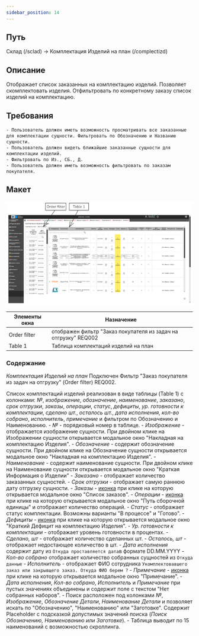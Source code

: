 ```yaml
---
sidebar_position: 14
---
```


## Путь 
Склад (/sclad) -> Комплектация Изделий на план (/complectizd)

## Описание
Отображает список заказанных на комплектацию изделий. Позволяет скомплектовать изделия. Отфильтровать по конкретному заказу список изделий на комплектацию.

## Требования
    - Пользователь должен иметь возможность просматривать все заказанные для комплектации сущности. Фильтровать по Обозначению и Названию сущности.
    - Пользователь должен видеть ближайшие заказанные сущности для комплектации изделий.
    - Фильтровать по Из., СБ., Д.
    - Пользователь должен иметь возможность фильтровать по заказам покупателя.

## Макет
![Пример изображения Комплектация сборок на план](\img\CompleteSetOfAssemblies\AssemblyOfProducts.png)

| Элементы окна | Назначение |
|---|---|
|Order filter| отображен фильтр "Заказ покупателя из задач на отгрузку" REQ002 |
|Table 1| Таблица комплектаций изделий на план |

### Содержание
*Комплектация Изделий на план*
Подключен Фильтр "Заказ покупателя из задач на отгрузку" (Order filter) REQ002.

Список комплектаций изделий реализован в виде таблицы (Table 1) с колонками: *№*, *изображение*, *обозначение*, *наименование*, *заказано*, *срок отгрузки*, *заказы*, *операции*, *статус*, *дефициты*, *ур. готовности к комплектации*, *сделано шт.*, *осталось шт.*, *дата исполнения*, *кол-во собрано*, *исполнитель*, *примечание* и фильтром по Обозначению и Наименованию.
    - *№* - порядковый номер в таблице.
    - *Изображение* - отображается изображение сущности. При двойном клике на Изображении сущности открывается модальное окно "Накладная на комплектацию Изделия".
    - *Обозначение* - содержит обозначение сущности. При двойном клике на Обозначение сущности открывается модальное окно "Накладная на комплектацию Изделия".
    - *Наименование* - содержит наименование сущности. При двойном клике на Наименование сущности открывается модальное окно "Краткая Информация о Изделии"
    - *Заказано* - отображает количество заказанных сущностей.
    - *Срок отгрузки* - отображает самую раннюю дату отгрузку сущности.
    - *Заказы* - [иконка](/img/plus.png) при клике на которую открывается модальное окно "Список заказов".
    - *Операции* - [иконка](/img/plus.png) при клике на которую открывается модальное окно "Путь сборочной единицы" и отображает количество операций.
    - *Статус* - отображает статус комплектации. Возможны варианты "В процессе" и "Готово".
    - *Дефициты* - [иконка](/img/plus.png) при клике на которую открывается модальное окно "Краткий Дефицит на комплектацию Изделия".
    - *Ур. готовности к комплектации* - отображает уровень готовности в процентах.
    - *Сделано, шт* - отображает количество сделанных шт.
    - *Осталось, шт* - отображает недостающее количество в шт.
    - *Дата исполнения* содержит дату из `Откуда проставляется дата`в формате DD.MM.YYYY
    - *Кол-во собрано* отображает количество собранных сущностей из `Откуда данные`
    - *Исполнитель* - отображает ФИО сотрудника `Укомплектовавшего заказ или закрывщего заказ. Откуда ФИО берем ?`
    - *Примечание* - [иконка](/img/plus.png) при клике на которую открывается модальное окно "Примечание".
    - *Дата исполнения*, *Кол-во собрано*, *Исполнитель* и *Примечание* при пустых значениях объединены и содержит поле с текстом "Нет собранных наборов".
    - Поиск расположен под колонками *№*, *Изображение*, *Обозначение Детали*, *Наименование Детали* и позволяет искать по "Обозначению", "Наименованию" или "Заготовке". Содержит Placeholder с подсказкой допустимых значений поиска (*Поиск Обозначению, Наименованию или Заготовке*).
    - Таблица выводит по 15 наименований с возможностью скроллинга.